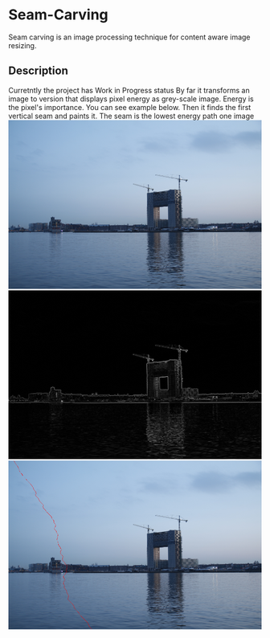 # Seam-Carving
Seam carving is an image processing technique for content aware image resizing.

## Description
Curretntly the project has Work in Progress status
By far it transforms an image to version that displays pixel energy as grey-scale image. Energy is the pixel's importance. You can see example below.
Then it finds the first vertical seam and paints it. The seam is the lowest energy path one image
![Original Image](sky.png)  
![Transformed Image](sky-energy.png)  
![Vertical Seam](sky-seam.png)

 
